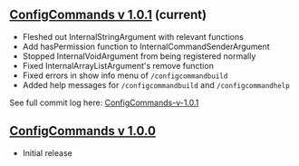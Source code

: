 ## [ConfigCommands v 1.0.1](/ConfigCommands.jar) (current)
- Fleshed out InternalStringArgument with relevant functions
- Add hasPermission function to InternalCommandSenderArgument
- Stopped InternalVoidArgument from being registered normally
- Fixed InternalArrayListArgument's remove function
- Fixed errors in show info menu of `/configcommandbuild`
- Added help messages for `/configcommandbuild` and `/configcommandhelp`

See full commit log here: [ConfigCommands-v-1.0.1](https://github.com/willkroboth/ConfigCommands/commits/ConfigCommands-v-1.0.1)

## [ConfigCommands v 1.0.0](/Previous%20Versions/ConfigCommands%20v%201.0.0.jar)
- Initial release
